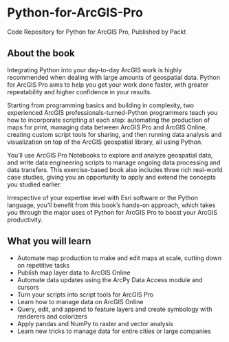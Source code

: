 # Python-for-ArcGIS-Pro
Code Repository for Python for ArcGIS Pro, Published by Packt

## About the book

Integrating Python into your day-to-day ArcGIS work is highly recommended when dealing with large amounts of geospatial data. Python for ArcGIS Pro aims to help you get your work done faster, with greater repeatability and higher confidence in your results.

Starting from programming basics and building in complexity, two experienced ArcGIS professionals-turned-Python programmers teach you how to incorporate scripting at each step: automating the production of maps for print, managing data between ArcGIS Pro and ArcGIS Online, creating custom script tools for sharing, and then running data analysis and visualization on top of the ArcGIS geospatial library, all using Python.

You’ll use ArcGIS Pro Notebooks to explore and analyze geospatial data, and write data engineering scripts to manage ongoing data processing and data transfers. This exercise-based book also includes three rich real-world case studies, giving you an opportunity to apply and extend the concepts you studied earlier.

Irrespective of your expertise level with Esri software or the Python language, you’ll benefit from this book’s hands-on approach, which takes you through the major uses of Python for ArcGIS Pro to boost your ArcGIS productivity.

## What you will learn

- Automate map production to make and edit maps at scale, cutting down on repetitive tasks
- Publish map layer data to ArcGIS Online
- Automate data updates using the ArcPy Data Access module and cursors
- Turn your scripts into script tools for ArcGIS Pro
- Learn how to manage data on ArcGIS Online
- Query, edit, and append to feature layers and create symbology with renderers and colorizers
- Apply pandas and NumPy to raster and vector analysis
- Learn new tricks to manage data for entire cities or large companies
